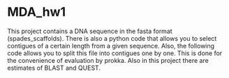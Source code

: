 # MDA_hw1

This project contains a DNA sequence in the fasta format (spades_scaffolds).
There is also a python code that allows you to select contigues of a certain length from a given sequence. Also, the following code allows you to split this file into contigues one by one. This is done for the convenience of evaluation by prokka.
Also in this project there are estimates of BLAST and QUEST.
